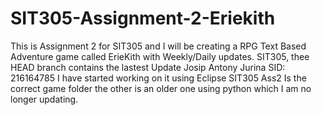 # SIT305-Assignment-2-Eriekith
This is Assignment 2 for SIT305 and I will be creating a RPG Text Based Adventure game called ErieKith with Weekly/Daily updates.
SIT305, thee HEAD branch contains the lastest Update
Josip Antony Jurina
SID: 216164785
I have started working on it using Eclipse
SIT305 Ass2 Is the correct game folder the other is an older one using python which I am no longer updating.




